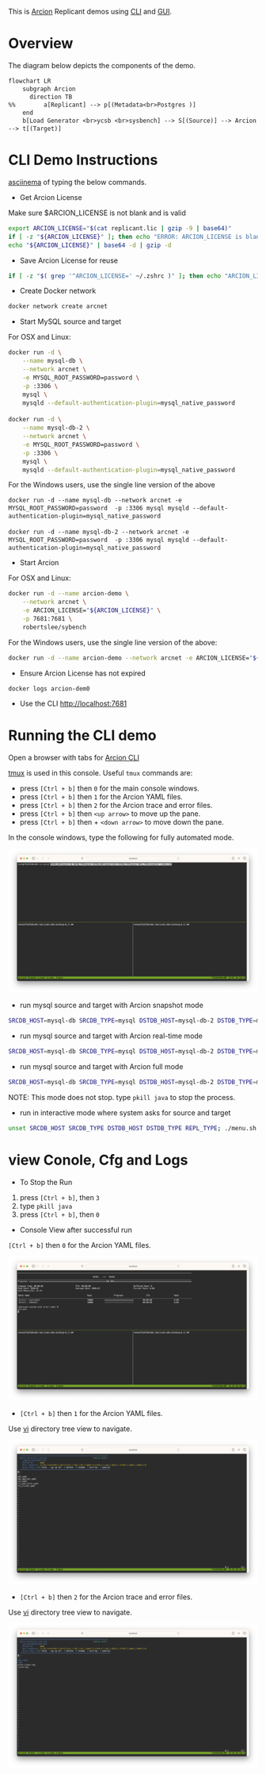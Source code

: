 This is [Arcion](https://www.arcion.io/) Replicant demos using [CLI](https://docs.arcion.io/docs/quickstart/index.html) and [GUI](https://docs.arcion.io/docs/arcion-cloud-dashboard/quickstart/index.html).

# Overview
The diagram below depicts the components of the demo.

```mermaid
flowchart LR
    subgraph Arcion
      direction TB
%%        a[Replicant] --> p[(Metadata<br>Postgres )]
    end
    b[Load Generator <br>ycsb <br>sysbench] --> S[(Source)] --> Arcion --> t[(Target)]
```
# CLI Demo Instructions

[asciinema](https://asciinema.org/a/554683) of typing the below commands.

- Get Arcion License

Make sure $ARCION_LICENSE is not blank and is valid

```bash
export ARCION_LICENSE="$(cat replicant.lic | gzip -9 | base64)"
if [ -z "${ARCION_LICENSE}" ]; then echo "ERROR: ARCION_LICENSE is blank"; fi
echo "${ARCION_LICENSE}" | base64 -d | gzip -d
```

- Save Arcion License for reuse
```bash
if [ -z "$( grep '^ARCION_LICENSE=' ~/.zshrc )" ]; then echo "ARCION_LICENSE=${ARCION_LICENSE}" >> ~/.zshrc; fi
```

- Create Docker network
```bash
docker network create arcnet
```

- Start MySQL source and target

For OSX and Linux:

```bash
docker run -d \
    --name mysql-db \
    --network arcnet \
    -e MYSQL_ROOT_PASSWORD=password \
    -p :3306 \
    mysql \
    mysqld --default-authentication-plugin=mysql_native_password

docker run -d \
    --name mysql-db-2 \
    --network arcnet \
    -e MYSQL_ROOT_PASSWORD=password \
    -p :3306 \
    mysql \
    mysqld --default-authentication-plugin=mysql_native_password
```    

For the Windows users, use the single line version of the above

```
docker run -d --name mysql-db --network arcnet -e MYSQL_ROOT_PASSWORD=password  -p :3306 mysql mysqld --default-authentication-plugin=mysql_native_password

docker run -d --name mysql-db-2 --network arcnet -e MYSQL_ROOT_PASSWORD=password  -p :3306 mysql mysqld --default-authentication-plugin=mysql_native_password
```

- Start Arcion

For OSX and Linux:

```bash
docker run -d --name arcion-demo \
    --network arcnet \
    -e ARCION_LICENSE="${ARCION_LICENSE}" \
    -p 7681:7681 \
    robertslee/sybench
```    

For the Windows users, use the single line version of the above:

```bash
docker run -d --name arcion-demo --network arcnet -e ARCION_LICENSE="${ARCION_LICENSE}" -p 7681:7681 robertslee/sybench
```
- Ensure Arcion License has not expired

```
docker logs arcion-dem0
```

- Use the CLI [http://localhost:7681](http://localhost.7681)

# Running the CLI demo

Open a browser with tabs for [Arcion CLI](http://localhost:7681)

[tmux](https://man7.org/linux/man-pages/man1/tmux.1.html) is used in this console. Useful `tmux` commands are:

  - press `[Ctrl + b]` then `0` for the main console windows.
  - press `[Ctrl + b]` then `1` for the Arcion YAML files.
  - press `[Ctrl + b]` then `2` for the Arcion trace and error files.
  - press `[Ctrl + b]` then `<up arrow>` to move up the pane.
  - press `[Ctrl + b]` then  + `<down arrow>` to move down the pane.
 
In the console windows, type the following for fully automated mode.

![console](./resources/images/cli/Screenshot%202023-01-26%20at%2010.08.03%20AM.png)
- run mysql source and target with Arcion snapshot mode
```bash
SRCDB_HOST=mysql-db SRCDB_TYPE=mysql DSTDB_HOST=mysql-db-2 DSTDB_TYPE=mysql REPL_TYPE=snapshot ./menu.sh
```
- run mysql source and target with Arcion real-time mode
```bash
SRCDB_HOST=mysql-db SRCDB_TYPE=mysql DSTDB_HOST=mysql-db-2 DSTDB_TYPE=mysql REPL_TYPE=real-time ./menu.sh
```
- run mysql source and target with Arcion full mode
```bash
SRCDB_HOST=mysql-db SRCDB_TYPE=mysql DSTDB_HOST=mysql-db-2 DSTDB_TYPE=mysql REPL_TYPE=full ./menu.sh
```
  NOTE: This mode does not stop.  type `pkill java` to stop the process.

- run in interactive mode where system asks for source and target
```bash
unset SRCDB_HOST SRCDB_TYPE DSTDB_HOST DSTDB_TYPE REPL_TYPE; ./menu.sh
```
# view Conole, Cfg and Logs

- To Stop the Run

1. press `[Ctrl + b]`, then `3` 
2. type `pkill java`
3. press `[Ctrl + b]`, then `0` 

- Console View after successful run

`[Ctrl + b]` then `0` for the Arcion YAML files.

![Arcion YAML](./resources/images/cli/Screenshot%202023-01-26%20at%2010.10.14%20AM.png)

- `[Ctrl + b]` then `1` for the Arcion YAML files.

Use [vi](https://manpages.ubuntu.com/manpages/xenial/man1/nvi.1.html) directory tree view to navigate.

![Arcion YAML](./resources/images/cli/Screenshot%202023-01-26%20at%2010.10.37%20AM.png)

- `[Ctrl + b]` then `2` for the Arcion trace and error files.

Use [vi](https://manpages.ubuntu.com/manpages/xenial/man1/nvi.1.html) directory tree view to navigate. 

![Arcion YAML](./resources/images/cli/Screenshot%202023-01-26%20at%2010.10.50%20AM.png)